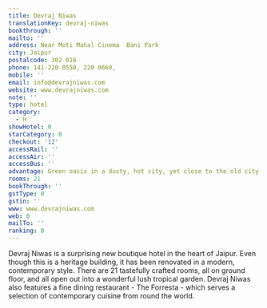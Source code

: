 ```yaml
---
title: Devraj Niwas
translationKey: devraj-niwas
bookthrough: ''
mailto: ''
address: Near Moti Mahal Cinema  Bani Park
city: Jaipur
postalcode: 302 016
phone: 141-220 0550, 220 0660,
mobile: ''
email: info@devrajniwas.com
website: www.devrajniwas.com
note: ''
type: hotel
category:
  - H
showHotel: 0
starCategory: 0
checkout: '12'
accessRail: ''
accessAir: ''
accessBus: ''
advantage: Green oasis in a dusty, hot city, yet close to the old city heart.
rooms: 21
bookThrough: ''
gstType: 0
gstin: ''
www: www.devrajniwas.com
web: 0
mailTo: ''
ranking: 0
---
```







Devraj Niwas is a surprising new boutique hotel in the heart of Jaipur. Even though this is a heritage building, it has been renovated in a modern, contemporary style. There are 21 tastefully crafted rooms, all on ground floor, and all open out into a wonderful lush tropical garden.    Devraj Niwas also features a fine dining restaurant - The Forresta - which serves a selection of contemporary cuisine from round the world. 